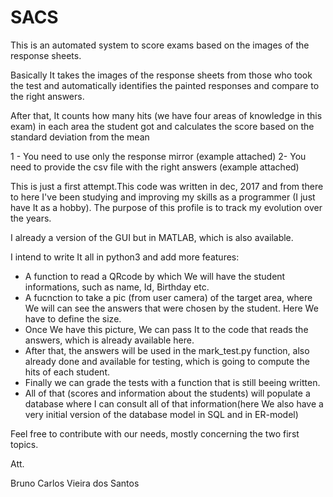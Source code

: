 # SACS

This is an automated system to score exams based on the images of the response sheets.

Basically It takes the images of the response sheets from those who took the test and automatically identifies the painted responses and compare to the right answers.

After that, It counts how many hits (we have four areas of knowledge in this exam) in each area the student got and calculates the score based on the standard deviation from the mean



1 - You need to use only the response mirror (example attached)
2- You need to provide the csv file with the right answers (example attached)


This is just a first attempt.This code was written in dec, 2017 and from there to here I've been studying and 
improving my skills as a programmer (I just have It as a hobby). The purpose of this profile is to track my evolution over the years.

I already a version of the GUI but in MATLAB, which is also available. 

I intend to write It all in python3 and add more features:

- A function to read a QRcode by which We will have the student informations, such as name, Id, Birthday etc. 
- A fucnction to take a pic (from user camera) of the target area, where We will can see the answers that were chosen by the student. Here We have to define the size.
- Once We have this picture, We can pass It to the code that reads the answers, which is already available here. 
- After that, the answers will be used in the mark_test.py function, also already done and available for testing, which is going to compute the hits of each student. 
- Finally we can grade the tests with a function that is still beeing written.
- All of that (scores and information about the students) will populate a database where I can consult all of that information(here We also have a very  initial version of the database model in SQL and in ER-model)

Feel free to contribute with our needs, mostly concerning the two first topics.


Att.


Bruno Carlos Vieira dos Santos

